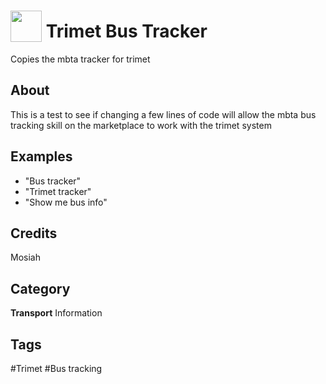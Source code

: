 # <img src="https://raw.githack.com/FortAwesome/Font-Awesome/master/svgs/solid/bus.svg" card_color="#5210FF" width="50" height="50" style="vertical-align:bottom"/> Trimet Bus Tracker
Copies the mbta tracker for trimet

## About
This is a test to see if changing a few lines of code will allow the mbta bus tracking skill on the marketplace to work with the trimet system

## Examples
* "Bus tracker"
* "Trimet tracker"
* "Show me bus info"

## Credits
Mosiah

## Category
**Transport**
Information

## Tags
#Trimet
#Bus tracking

